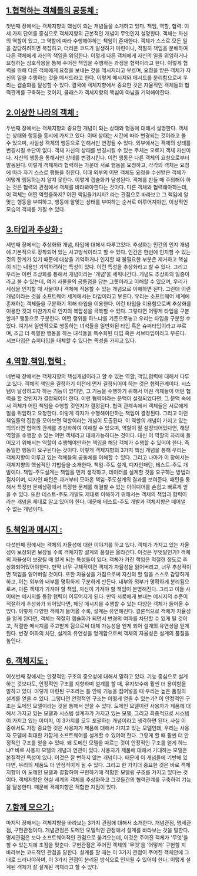 


## [1.협력하는 객체들의 공동체 : ](https://github.com/noy3928/TIL/tree/main/Books/%EA%B0%9D%EC%B2%B4%EC%A7%80%ED%96%A5%EC%9D%98%20%EC%82%AC%EC%8B%A4%EA%B3%BC%20%EC%98%A4%ED%95%B4) 

첫번째 장에서는 객체지향의 핵심이 되는 개념들을 소개하고 있다. 책임, 역할, 협력. 이 세 가지 단어를 중심으로 객체지향의 근본적인 개념이 무엇인지 설명한다. 객체는 자신의 역할이 있고, 그 역할에 따라 수행해야하는 책임이 존재한다. 객체가 스스로 모든 일을 감당하려하면 복잡하고, 더러운 코드가 발생하기 마련이니, 적절히 책임을 분배하여 다른 객체에게 자신의 책임을 위임한다. 이렇게 다른 객체에게 자신의 일을 위임하거나 요청하는 상호작용을 통해 주어진 책임을 수행하는 과정을 협력이라고 한다. 이렇게 협력을 위해 다른 객체에게 요청을 보내는 것을 메시지라고 부르며, 요청을 받은 객체가 자신의 일을 수행하는 것을 메서드라고 한다. 이렇게 메시지와 메서드를 분리함으로써 우리는 캡슐화를 달성할 수 있다. 결국에 객체지향에서 중요한 것은 자율적인 객체들의 협력관계를 구축하는 것이지, 클래스가 객체지향의 핵심이 아님을 기억해야한다.   


## [2.이상한 나라의 객체 :](https://github.com/noy3928/TIL/blob/main/Books/%EA%B0%9D%EC%B2%B4%EC%A7%80%ED%96%A5%EC%9D%98%20%EC%82%AC%EC%8B%A4%EA%B3%BC%20%EC%98%A4%ED%95%B4/2.%EC%9D%B4%EC%83%81%ED%95%9C%20%EB%82%98%EB%9D%BC%EC%9D%98%20%EA%B0%9D%EC%B2%B4.md)

두번째 장에서는 객체지향의 중요한 개념이 되는 상태와 행동에 대해서 설명한다. 객체는 상태와 행동을 동시에 가지고 있다. 이때 상태는 시간에 따라 변경되는 것이라고 볼 수 있으며, 사실상 객체의 행동으로 인해서만 변경될 수 있다. 외부에서는 객체의 상태를 변경시킬 수단이 없다. 객체 자신의 상태를 변경시킬 수 있는 주체는 오로지 객체 자신이다. 자신의 행동을 통해서만 상태를 변경시킨다. 이런 행동은 다른 객체의 요청으로부터 발동된다. 이렇게 객체끼리 협력하는 가운데 서로 행동을 요청하고, 각각의 객체는 요청에 따라 자기 스스로 행동을 취한다. 이때 외부의 어떤 객체도 요청을 수신받은 객체가 어떻게 행동하는지 알지 못한다. 이렇게 캡슐화가 달성된다. 객체를 만들 때 주의해야 하는 것은 협력의 관점에서 객체를 바라봐야한다는 것이다. 다른 객체와 협력해야하는데, 이 객체는 어떤 역할을하지? 어떤 책임을가지지? 라는 관점으로 바라보고 그 책임에 알맞는 행동을 부여하고, 행동에 알맞는 상태를 부여하는 순서로 이루어져야만, 이상적인 모습의 객체를 가질 수 있다.  


## [3.타입과 추상화 :](https://github.com/noy3928/TIL/blob/main/Books/%EA%B0%9D%EC%B2%B4%EC%A7%80%ED%96%A5%EC%9D%98%20%EC%82%AC%EC%8B%A4%EA%B3%BC%20%EC%98%A4%ED%95%B4/3.%ED%83%80%EC%9E%85%EA%B3%BC%20%EC%B6%94%EC%83%81%ED%99%94.md)

세번째 장에서는 추상화와 개념, 타입에 대해서 다루고있다. 추상화는 인간의 인지 개념에 기본적으로 장착되어 있는 사고방식이라고 할 수 있다. 인간은 한번에 인지할 수 있는 것의 한계가 있기 때문에 대상을 기억하거나 인지할 때 불필요한 부분은 제거하고 핵심이 되는 내용만 기억하려하는 특성이 있다. 이런 특성을 추상화라고 할 수 있다. 그리고 우리는 이런 추상화를 통해서 개념이라는 '개념'을 세워나간다. 개념도 추상화의 일종이라고 볼 수 있는데, 여러 사물들의 공통점을 담는 그릇이라고 이해할 수 있으며, 우리가 세상을 인지할 때 사물이나 객체에 적용할 수 있는 개념으로 이해하면 된다. 그런데 이런 개념이라는 것을 소프트웨어 세계에서는 타입이라고 부른다. 우리는 소프트웨어 세계에 존재하는 객체들을 구분하기 위해 타입을 이용한다. 이런 타입을 이용함으로써 추상화를 이용한 것과 마찬가지로 인지의 복잡성을 극복할 수 있다. 그렇다면 어떻게 타입을 구분할까? 행동으로 구분한다. 어떤 행위를 하느냐를 기준으로놓고 우리는 타입을 구분할 수 있다. 여기서 일반적으로 행동하는 녀석들을 일반화된 타입 혹은 슈퍼타입이라고 부르며, 조금 더 특별한 행동을 하는 녀석들을 특수화된 타입 혹은 서브타입이라고 부른다. 서브타입은 슈퍼타입을 대체할 수 있다는 특성을 가지고 있다. 



## [4.역할,책임,협력 :](https://github.com/noy3928/TIL/blob/main/Books/%EA%B0%9D%EC%B2%B4%EC%A7%80%ED%96%A5%EC%9D%98%20%EC%82%AC%EC%8B%A4%EA%B3%BC%20%EC%98%A4%ED%95%B4/4.%EC%97%AD%ED%95%A0%2C%EC%B1%85%EC%9E%84%2C%ED%98%91%EB%A0%A5.md) 

네번째 장에서는 객체지향의 핵심개념이라고 할 수 있는 역할, 책임,협력에 대해서 다루고 있다. 객체의 책임을 결정하기 이전에 먼저 결정되어야 하는 것은 협력관계이다. 시스템이 달성하고자 하는 기능이 있다면, 그 기능을 수행하기 위해서 어떤 객체들이 어떤 협력을 할 것인지가 결정되어야 한다. 이런 협력이라는 문맥이 설정되었다면, 그 문맥 속에서 객체가 어떤 책임을 수행할 것인지가 결정된다. 협력 관계속에서 객체들은 서로에게 일을 위임하고 요청한다. 이렇게 각자가 수행해야만하는 책임이 결정된다. 그리고 이런 책임들의 집합을 모아보면 역할이라는 개념이 도출된다. 이 역할의 개념이 가지고 있는 의의라면 협력의 관계를 추상화하여 이해할 수 있으며, 역할이 잘 설정되어있다면, 해당 역할을 수행할 수 있는 어떤 객체라고 대체가능하다는 것이다. 대신 이 역할의 자리에 들어오기 위해서는 역할이 수행해야만하는 책임을 해당 객체가 수행할 수 있어야 한다. 즉 동일한 행동이 요구된다는 것이다. 이렇게 객체지향의 3가지 핵심 개념을 통해 우리는 객체지향이 이루고 있는 객체들의 공동체를 이해할 수 있다. 그리고 나아가 이 장에서는 객체지향의 핵심적인 기법들을 소개한다. 책임-주도 설계, 디자인패턴, 테스트-주도 개발이다. 책임-주도설계는 책임을 먼저 생각하고, 데이터를 설계할 것을 요구하는 방법과 절차이며, 디자인 패턴은 과거부터 모아온 책임-주도설계의 결과를 보여준다. 패턴을 통해서 특정한 문제상황에서 특정한 문제를 해결할 수 있는 아이디어를 손쉽고 빠르게 얻을 수 있다. 또한 테스트-주도 개발도 제대로 이해하기 위해서는 객체의 책임과 협력이라는 개념을 제대로 알고 있어야 한다. 때문에 테스트-주도 개발과 객체지향은 떼어낼 수 없는 개념이다. 


## [5.책임과 메시지 : ](https://github.com/noy3928/TIL/blob/main/Books/%EA%B0%9D%EC%B2%B4%EC%A7%80%ED%96%A5%EC%9D%98-%EC%82%AC%EC%8B%A4%EA%B3%BC-%EC%98%A4%ED%95%B4/5.%EC%B1%85%EC%9E%84%EA%B3%BC%20%EB%A9%94%EC%8B%9C%EC%A7%80.md)  

다섯번째 장에서는 객체의 자율성에 대한 이야기를 하고 있다. 객체가 가지고 있는 자율성이 보장되면 보장될 수록 객체지향 설계의 품질은 올라간다. 이것은 무엇말인가? 객체의 자율성이 보장될 때 얻게 되는 특성들이 있다. 객체가 가진 책임은 적절한 정도로 추상화되어있어야한다. 만약 너무 구체적이면 객체가 자율성을 잃어버리고, 너무 추상적이면 책임을 잃어버릴 것이다. 또한 자율성을 가짐으로써 자신의 할 일을 스스로 감당하게 하고, 이는 외부와 내부를 명확하게 구분하게 만든다. 내부와 외부가 명확하게 분리됨으로써, 다른 객체가 가져야 할 책임, 자신이 가져야 할 책임이 분명해진다. 그리고 이들 사이에는 메시지를 통합 협력이 이루어지게 된다. 만약 서로에게 보내는 메시지의 수준이 적절하게 추상화가 되어있다면, 해당 메시지를 수행할 수 있는 다양한 객체가 들어올 수 있다. 이렇게 다양한 객체가 들어올 수록, 설계는 유연해진다. 결론적으로 객체가 자율성을 얻게 된다면, 객체는 적절히 캡슐화가 되면서 변경의 여파를 차단할 수 있게 될 것이고, 적절한 메시지를 주고받게 됨으로써 대체 가능성을 얻게 되어 설계의 유연성을 얻게된다. 변경 여파의 차단, 설계의 유연성을 얻게함으로써 객체의 자율성은 설계의 품질을 높인다. 


## [6. 객체지도 : ](https://github.com/noy3928/TIL/blob/main/Books/%EA%B0%9D%EC%B2%B4%EC%A7%80%ED%96%A5%EC%9D%98-%EC%82%AC%EC%8B%A4%EA%B3%BC-%EC%98%A4%ED%95%B4/6.%EA%B0%9D%EC%B2%B4%EC%A7%80%EB%8F%84.md) 

여섯번째 장에서는 안정적인 구조의 중요성에 대해서 말하고 있다. 기능 중심으로 설계하는 것보다도, 안정적인 구조를 지향하며 설계를 할 때, 유지보수에 훨씬 더 용이함을 말하고 있다. 이렇게 마련된 구조라는 틀 안에 기능을 집어넣을 때 우리는 높은 품질의 설계를 얻을 수 있다. 그렇다면 안정적인 구조는 어떻게 얻을 수 있는가? 이 안정적인 구조는 도메인 모델이라는 것을 통해서 얻을 수 있다. 도메인 모델이란 사용자가 제품에 대해서 가지고 있는 모델과 시스템 설계자가 가지고 있는 모델, 그리고 최종적으로 시스템이 가지고 있는 이미지, 이 3가지를 모두 포괄하는 개념이라고 생각하면 된다. 사실 이 중에서도 가장 중요한 것은 사용자가 제품에 대해서 가지고 있는 모델인데, 우리는 사용자 모델에 최대한 가깝게 소프트웨어를 설계할 수 있어야 한다. 그렇게 할 때 훨씬 더 안정적인 구조를 얻을 수 있다. 왜 도메인 모델을 따르는 것이 안정적인 구조를 얻게 하느냐? 바로 사용자 모델의 개념과 연관이 있다. 사용자가 제품에 대해서 기대하는 모델은 본질적인 특성이 있다. 이것은 잘 변하지 않는 개념이다. 때문에 이 개념들에 기반해 있다면, 우리의 제품도 더 안정적이게 될 수 있다. 그리고 한 가지더 중요한 것은 바로 객체지향이 이 도메인 모델과 결합하여 구현하기에 적합한 모델링 구조를 가지고 있다는 것이다. 객체지향은 현실 세계의 객체를 추상화하고 그것들간의 협력관계를 구축하여 기능을 달성한다. 때문에 객체지향은 적합한 지점이 있다. 


## [7.함께 모으기 : ]( )

마지막 장에서는 객체지향을 바라보는 3가지 관점에 대해서 소개한다. 개념관점, 명세관점, 구현관점이다. 개념관점은 도메인 모델적인 관점에서 설계를 바라보는 것을 말한다. 명세관점은 보다 소프트웨어적인 관점으로 옮겨오는데, 이것은 주어진 객체가 '무엇'을 할 수 있는지에 초점을 맞춘다. 구현관점은 주어진 객체의 '무엇'을 '어떻게' 구현할 지 바라보는 코드적인 관점을 말한다. 설계를 할 때는 이 3가지 관점이 주어진 객체안에 그대로 드러나야하며, 이 3가지 관점이 분리된 방식으로 인지될 수 있어야 한다. 이렇게 설계된 객체가 잘 설계된 객체라고 할 수 있다.  




